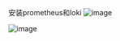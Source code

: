 安装prometheus和loki
![image](https://user-images.githubusercontent.com/84225209/149658113-a0625cc0-9218-49d9-abe0-d265097e7832.png)

![image](https://user-images.githubusercontent.com/84225209/149658145-b2859853-1356-4d2a-9e14-6136d60017cd.png)
